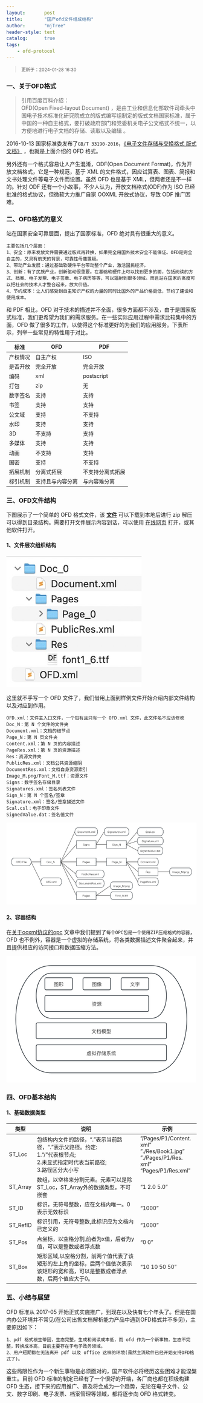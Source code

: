 ```yaml
---
layout:       post
title:        "国产ofd文件组成结构"
author:       "mjTree"
header-style: text
catalog:      true
tags:
    - ofd-protocol
---
```


><small>更新于：2024-01-28 16:30</small>


### 一、关于OFD格式

> 引用百度百科介绍：  
> OFD(Open Fixed-layout Document) ，是由工业和信息化部软件司牵头中国电子技术标准化研究院成立的版式编写组制定的版式文档国家标准，属于中国的一种自主格式，要打破政府部门和党委机关电子公文格式不统一，以方便地进行电子文档的存储、读取以及编辑 。

2016-10-13 国家标准委发布了`GB/T 33190-2016`，[《电子文件存储与交换格式 版式文档》](https://openstd.samr.gov.cn/bzgk/gb/newGbInfo?hcno=3AF6682D939116B6F5EED53D01A9DB5D) ，也就是上面介绍的 OFD 格式。  

另外还有一个格式容易让人产生混淆，ODF(Open Document Format)，作为开放文档格式，它是一种规范，基于 XML 的文件格式，因应试算表、图表、简报和文书处理文件等电子文件而设置。虽然 OFD 也是基于 XML，但两者还是不一样的。针对 ODF 还有一个小故事，不少人认为，开放文档格式(ODF)作为 ISO 已经批准的格式协议，但微软大力推广自家 OOXML 开放式协议，导致 ODF 推广困难。  


### 二、OFD格式的意义

站在国家安全可靠层面，提出了国家标准，OFD 绝对具有很重大的意义。  

```shell
主要包括几个层面：
1、安全：原来发放文件需要通过版式再转换，如果完全用国外技术安全不能保证。OFD是完全自主的，又具有航天的背景，可靠性毋庸置疑。
2、带动产业发展：通过基础软硬件平台带动整个产业，激活国民经济。
3、创新：有了民族产业，创新驱动很重要。在基础软硬件上可以找到更多的面，包括阅读的方式、档案、电子发票、电子签章、电子病历等等，可以辐射到很多领域。而且站在国家的高度可以把社会的技术人才整合起来，放大价值。
4、节约成本：让人们感受到自主知识产权的力量的同时比国外的产品价格更低，节约了建设和使用成本。
```

和 PDF 相比，OFD 对于技术的描述并不全面，很多方面都不涉及，由于是国家版式标准，我们更希望为我们的需求服务。在一些实际应用过程中需求比较集中的方面，OFD 做了很多的工作，以使得这个标准更好的为我们的应用服务。下表所示，列举一些常见的特性用于对比。  

| 标准     | OFD         | PDF         |
|----------|-------------|-------------|
| 产权情况 | 自主产权    | ISO         |
| 是否开放 | 完全开放    | 完全开放    |
| 编码     | xml         | postscript  |
| 打包     | zip         | 无          |
| 数字签名 | 支持        | 支持        |
| 书签     | 支持        | 支持        |
| 公文域   | 支持        | 不支持      |
| 水印     | 支持        | 支持        |
| 3D       | 不支持      | 支持        |
| 多媒体   | 支持        | 支持        |
| 动画     | 不支持      | 支持        |
| 国密     | 支持        | 不支持      |
| 拓展机制 | 分离式拓展  | 不支持分离式拓展 |
| 标引机制 | 支持且与内容分离 | 与内容难分离 |


### 三、OFD文件结构

下图展示了一个简单的 OFD 格式文件，该 [**文件**](/data/2024/hello.ofd) 可以下载到本地后进行 zip 解压可以得到目录结构。需要打开文件展示内容到话，可以使用 [在线网页](https://ofdreader.net/) 打开，或其他软件打开。  

#### 1、文件层次组织结构
![File_Decompression](/img/article-img/2024/0111_1.jpg)  

这里就不手写一个 OFD 文件了，我们借用上面到样例文件开始介绍内部文件结构以及对应到作用。  
```text
OFD.xml：文件主入口文件，一个包有且只有一个 OFD.xml 文件，此文件名不应该修改
Doc_N：第 N 个文件的文件夹
Document.xml：文档的根节点
Page_N：第 N 页文件夹
Content.xml：第 N 页的内容描述
PageRes.xml：第 N 页的资源描述
Res：资源文件夹
PublicRes.xml：文档公共资源缩阴
DocumentRes.xml：文档自身资源索引
Image_M.png/Font_M.ttf：资源文件
Signs：数字签名存储目录
Signatures.xml：签名列表文件
Sign_N：第 N 个签名/签章
Signature.xml：签名/签章描述文件
Scal.csl：电子印章文件
SignedValue.dat：签名值文件
```

![OFD_Structure](/img/article-img/2024/0111_2.png)  

#### 2、容器结构

在[关于ooxml协议的opc](/2023/12/14/关于ooxml协议的opc) 文章中我们提到了`每个OPC包是一个使用ZIP压缩格式的容器`，OFD 也不例外，容器是一个虚拟的存储系统，将各类数据描述文件聚合起来，并且提供相应的访问接口和数据压缩方法。  

![OFD_Container](/img/article-img/2024/0111_3.png)  


### 四、OFD基本结构

#### 1、基础数据类型
| 类型     | 说明                                                                       | 示例                   |
|----------|----------------------------------------------------------------------------|------------------------|
| ST_Loc   | 包结构内文件的路径，“.”表示当前路径，“.”表示父路径。约定:<br>1.“/”代表根节点;<br>2.未显式指定时代表当前路径;<br>3.路径区分大小写 | ”/Pages/P1/Content. xml”<br>”./Res/Book1.jpg”<br>”./Pages/P1/Res. xml”<br>“Pages/P1/Res.xml” |
| ST_Array | 数组，以空格来分割元素。元素可以是除ST_Loc，ST_Array外的数据类型，不可嵌套  | “1 2.0 5.0”           |
| ST_ID    | 标识，无符号整数，应在文档内唯一。0表示无效标识                              | “1000”                 |
| ST_RefID | 标识引用，无符号整数,此标识应为文档内已定义的                                 | “1000”                 |
| ST_Pos   | 点坐标，以空格分割,前者为x值，后者为y值，可以是整数或者浮点数               | “0 0”                  |
| ST_Box   | 矩形区域,以空格分割，前两个值代表了该矩形的左上角的坐标，后两个值依次表示该矩形的宽和高，可以是整数或者浮点数，后两个值应大于0。 | “10 10 50 50”         |



### 五、小结与展望
OFD 标准从 2017-05 开始正式实施推广，到现在以及快有七个年头了。但是在国内办公环境并不常见(在公司出售文档解析能力产品中遇到OFD格式并不多见)，主要原因如下：  
```text
1、pdf 格式根生蒂固，生态完整，生成和阅读成本低，而 ofd 作为一个新事物，生态不完整，转换成本高，目前主要存在于电子政务领域。
2、用户短期都在无法离开 pdf 以及 office 这样的环境(虽然主流软件已经开始支持OFD格式了)。
```

这些局限性作为一个新生事物是必须面对的，国产软件必将经历这些困难才能涅槃重生。目前 OFD 标准的制定已经有了一个很好的开端，各厂商也都在积极构建 OFD 生态，接下来的应用推广、普及将会成为一个趋势，无论在电子文件、公文、数字印刷、电子发票、档案管理等领域，都将逐步向 OFD 格式转变。  


